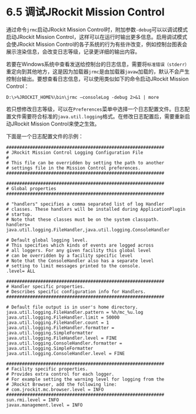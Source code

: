 <a name="6.5"></a>
# 6.5 调试JRockit Mission Control

通过命令`jrmc`启动JRockit Mission Control时，附加参数`-debug`可以以调试模式启动JRockit Mission Control，这样可以在运行时输出更多信息。启用调试模式会使JRockit Mission Control的各子系统的行为有些许改变，例如控制台图表会展示渲染信息，会改变日志等级，记录更详细的输出内容。

若要在Windows系统中查看发送给控制台的日志信息，需要将`标准错误（stderr）`重定向到其他地方，这是因为加载器`jrmc`是由加载器`javaw`加载的，默认不会产生控制台输出。要想查看日志信息，可以使用类似如下的命令启动JRockit Mission Control：

    D:\>%JROCKIT_HOME%\bin\jrmc –consoleLog -debug 2>&1 | more

若只想修改日志等级，可以在`Preferences`菜单中选择一个日志配置文件。日志配置文件需要符合标准的`java.util.logging`格式。在修改日志配置后，需要重新启动JRockit Mission Control来使之生效。

下面是一个日志配置文件的示例：

    ############################################################
    # JRockit Mission Control Logging Configuration File
    #
    # This file can be overridden by setting the path to another
    # settings file in the Mission Control preferences.
    ############################################################
    
    ############################################################
    # Global properties
    ############################################################

    # "handlers" specifies a comma separated list of log Handler
    # classes. These handlers will be installed during ApplicationPlugin
    # startup.
    # Note that these classes must be on the system classpath.
    handlers= java.util.logging.FileHandler,java.util.logging.ConsoleHandler

    # Default global logging level.
    # This specifies which kinds of events are logged across
    # all loggers. For any given facility this global level
    # can be overridden by a facility specific level
    # Note that the ConsoleHandler also has a separate level
    # setting to limit messages printed to the console.
    .level= ALL

    ############################################################
    # Handler specific properties.
    # Describes specific configuration info for Handlers.
    ############################################################

    # Default file output is in user's home directory.
    java.util.logging.FileHandler.pattern = %h/mc_%u.log
    java.util.logging.FileHandler.limit = 50000
    java.util.logging.FileHandler.count = 1
    java.util.logging.FileHandler.formatter =
    java.util.logging.SimpleFormatter
    java.util.logging.FileHandler.level = FINE
    java.util.logging.ConsoleHandler.formatter =
    java.util.logging.SimpleFormatter
    java.util.logging.ConsoleHandler.level = FINE

    ############################################################
    # Facility specific properties.
    # Provides extra control for each logger.
    # For example setting the warning level for logging from the
    # JRockit Browser, add the following line:
    # com.jrockit.mc.browser.level = INFO
    ############################################################
    sun.rmi.level = INFO
    javax.management.level = INFO